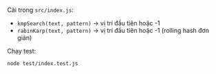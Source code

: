 Cài trong `src/index.js`:
- `kmpSearch(text, pattern)` → vị trí đầu tiên hoặc -1
- `rabinKarp(text, pattern)` → vị trí đầu tiên hoặc -1 (rolling hash đơn giản)

Chạy test:
```bash
node test/index.test.js
```
